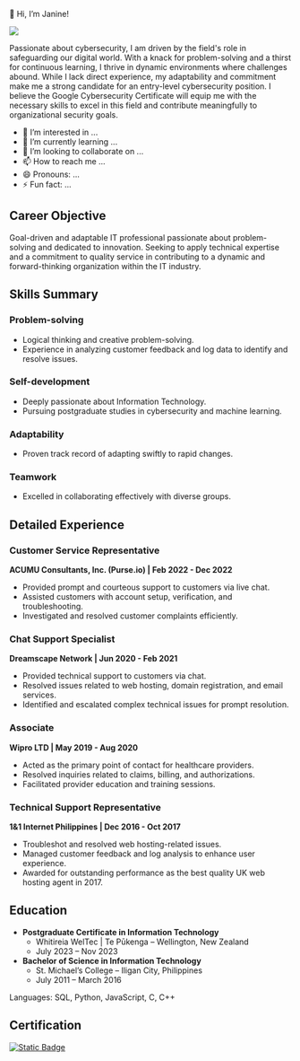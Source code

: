👋 Hi, I’m Janine!

<a href="https://www.linkedin.com/in/janine-enriquez-7a3416175"><img src="https://img.shields.io/badge/-LinkedIn-0072b1?&style=for-the-badge&logo=linkedin&logoColor=white" /></a>

Passionate about cybersecurity, I am driven by the field's role in safeguarding our digital world. With a knack for problem-solving and a thirst for continuous learning, I thrive in dynamic environments where challenges abound. While I lack direct experience, my adaptability and commitment make me a strong candidate for an entry-level cybersecurity position. I believe the Google Cybersecurity Certificate will equip me with the necessary skills to excel in this field and contribute meaningfully to organizational security goals.

- 👀 I’m interested in ...
- 🌱 I’m currently learning ...
- 💞️ I’m looking to collaborate on ...
- 📫 How to reach me ...
- 😄 Pronouns: ...
- ⚡ Fun fact: ...

## Career Objective
Goal-driven and adaptable IT professional passionate about problem-solving and dedicated to innovation. Seeking to apply technical expertise and a commitment to quality service in contributing to a dynamic and forward-thinking organization within the IT industry.

## Skills Summary

### Problem-solving
- Logical thinking and creative problem-solving.
- Experience in analyzing customer feedback and log data to identify and resolve issues.

### Self-development
- Deeply passionate about Information Technology.
- Pursuing postgraduate studies in cybersecurity and machine learning.

### Adaptability
- Proven track record of adapting swiftly to rapid changes.

### Teamwork
- Excelled in collaborating effectively with diverse groups.

## Detailed Experience

### Customer Service Representative
**ACUMU Consultants, Inc. (Purse.io) | Feb 2022 - Dec 2022**
- Provided prompt and courteous support to customers via live chat.
- Assisted customers with account setup, verification, and troubleshooting.
- Investigated and resolved customer complaints efficiently.

### Chat Support Specialist
**Dreamscape Network | Jun 2020 - Feb 2021**
- Provided technical support to customers via chat.
- Resolved issues related to web hosting, domain registration, and email services.
- Identified and escalated complex technical issues for prompt resolution.

### Associate
**Wipro LTD | May 2019 - Aug 2020**
- Acted as the primary point of contact for healthcare providers.
- Resolved inquiries related to claims, billing, and authorizations.
- Facilitated provider education and training sessions.

### Technical Support Representative
**1&1 Internet Philippines | Dec 2016 - Oct 2017**
- Troubleshot and resolved web hosting-related issues.
- Managed customer feedback and log analysis to enhance user experience.
- Awarded for outstanding performance as the best quality UK web hosting agent in 2017.

## Education

- **Postgraduate Certificate in Information Technology**
  - Whitireia WelTec | Te Pūkenga – Wellington, New Zealand
  - July 2023 – Nov 2023
- **Bachelor of Science in Information Technology**
  - St. Michael’s College – Iligan City, Philippines
  - July 2011 – March 2016

Languages: SQL, Python, JavaScript, C, C++

## Certification

<a href="https://coursera.org/share/02d4bea183b7c8611a655d26e1c9ba3b"><img alt="Static Badge" src="https://img.shields.io/badge/-google?style=for-the-badge&logo=google&logoColor=white&label=coursera&labelColor=blue&color=blue&link=https%3A%2F%2Fcoursera.org%2Fshare%2F02d4bea183b7c8611a655d26e1c9ba3b"> </a>

<!---
jenriquez00/jenriquez00 is a ✨ special ✨ repository because its `README.md` (this file) appears on your GitHub profile.
You can click the Preview link to take a look at your changes.
--->
